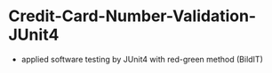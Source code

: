 # Credit-Card-Number-Validation-JUnit4
- applied software testing by JUnit4 with red-green method (BildIT)
